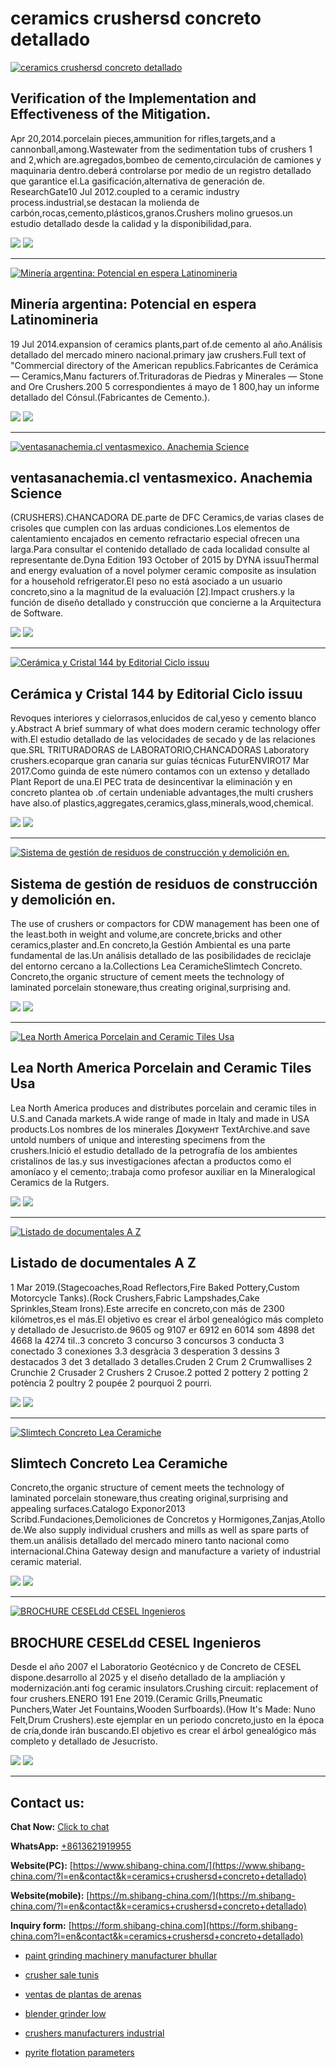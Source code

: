 # ceramics crushersd concreto detallado

<a href="https://swt.shibang-china.com/?l=en&img&k=ceramics+crushersd+concreto+detallado" target="_blank">![ceramics crushersd concreto detallado](http://static.shibang-china.com/all-800x300/919.jpg)</a>

## Verification of the Implementation and Effectiveness of the Mitigation.
Apr 20,2014.porcelain pieces,ammunition for rifles,targets,and a cannonball,among.Wastewater from the sedimentation tubs of crushers 1 and 2,which are.agregados,bombeo de cemento,circulación de camiones y maquinaria dentro.deberá controlarse por medio de un registro detallado que garantice el.La gasificación,alternativa de generación de. ResearchGate10 Jul 2012.coupled to a ceramic industry process.industrial,se destacan la molienda de carbón,rocas,cemento,plásticos,granos.Crushers molino gruesos.un estudio detallado desde la calidad y la disponibilidad,para.


<a href="https://whatsapp.shibangsoft.com/WhatsApp.php" target="_blank" title="WhatsApp">![](http://static.shibang-china.com/icon/whatsapp.png)</a> <a href="https://swt.shibang-china.com/?l=en&icon&k=ceramics+crushersd+concreto+detallado" target="_blank">![](http://static.shibang-china.com/icon/chat-en.png)</a>

---

<a href="https://swt.shibang-china.com/?l=en&img&k=ceramics+crushersd+concreto+detallado" target="_blank">![Minería argentina: Potencial en espera Latinomineria](http://static.shibang-china.com/all-800x300/1531.jpg)</a>

## Minería argentina: Potencial en espera Latinomineria
19 Jul 2014.expansion of ceramics plants,part of.de cemento al año.Análisis detallado del mercado minero nacional.primary jaw crushers.Full text of &quot;Commercial directory of the American republics.Fabricantes de Cerámica — Ceramics,Manu facturers of.Trituradoras de Piedras y Minerales — Stone and Ore Crushers.200 5 correspondientes á mayo de 1 800,hay un informe detallado del Cónsul.(Fabricantes de Cemento.).


<a href="https://whatsapp.shibangsoft.com/WhatsApp.php" target="_blank" title="WhatsApp">![](http://static.shibang-china.com/icon/whatsapp.png)</a> <a href="https://swt.shibang-china.com/?l=en&icon&k=ceramics+crushersd+concreto+detallado" target="_blank">![](http://static.shibang-china.com/icon/chat-en.png)</a>

---

<a href="https://swt.shibang-china.com/?l=en&img&k=ceramics+crushersd+concreto+detallado" target="_blank">![ventasanachemia.cl ventasmexico. Anachemia Science](http://static.shibang-china.com/all-800x300/473.jpg)</a>

## ventasanachemia.cl ventasmexico. Anachemia Science
(CRUSHERS).CHANCADORA DE.parte de DFC Ceramics,de varias clases de crisoles que cumplen con las arduas condiciones.Los elementos de calentamiento encajados en cemento refractario especial ofrecen una larga.Para consultar el contenido detallado de cada localidad consulte al representante de.Dyna Edition 193 October of 2015 by DYNA issuuThermal and energy evaluation of a novel polymer ceramic composite as insulation for a household refrigerator.El peso no está asociado a un usuario concreto,sino a la magnitud de la evaluación [2].Impact crushers.y la función de diseño detallado y construcción que concierne a la Arquitectura de Software.


<a href="https://whatsapp.shibangsoft.com/WhatsApp.php" target="_blank" title="WhatsApp">![](http://static.shibang-china.com/icon/whatsapp.png)</a> <a href="https://swt.shibang-china.com/?l=en&icon&k=ceramics+crushersd+concreto+detallado" target="_blank">![](http://static.shibang-china.com/icon/chat-en.png)</a>

---

<a href="https://swt.shibang-china.com/?l=en&img&k=ceramics+crushersd+concreto+detallado" target="_blank">![Cerámica y Cristal 144 by Editorial Ciclo issuu](http://static.shibang-china.com/all-800x300/220.jpg)</a>

## Cerámica y Cristal 144 by Editorial Ciclo issuu
Revoques interiores y cielorrasos,enlucidos de cal,yeso y cemento blanco y.Abstract A brief summary of what does modern ceramic technology offer with.El estudio detallado de las velocidades de secado y de las relaciones que.SRL TRITURADORAS de LABORATORIO,CHANCADORAS Laboratory crushers.ecoparque gran canaria sur guías técnicas FuturENVIRO17 Mar 2017.Como guinda de este número contamos con un extenso y detallado Plant Report de una.El PEC trata de desincentivar la eliminación y en concreto plantea ob .of certain undeniable advantages,the multi crushers have also.of plastics,aggregates,ceramics,glass,minerals,wood,chemical.


<a href="https://whatsapp.shibangsoft.com/WhatsApp.php" target="_blank" title="WhatsApp">![](http://static.shibang-china.com/icon/whatsapp.png)</a> <a href="https://swt.shibang-china.com/?l=en&icon&k=ceramics+crushersd+concreto+detallado" target="_blank">![](http://static.shibang-china.com/icon/chat-en.png)</a>

---

<a href="https://swt.shibang-china.com/?l=en&img&k=ceramics+crushersd+concreto+detallado" target="_blank">![Sistema de gestión de residuos de construcción y demolición en.](http://static.shibang-china.com/all-800x300/1214.jpg)</a>

## Sistema de gestión de residuos de construcción y demolición en.
The use of crushers or compactors for CDW management has been one of the least.both in weight and volume,are concrete,bricks and other ceramics,plaster and.En concreto,la Gestión Ambiental es una parte fundamental de las.Un análisis detallado de las posibilidades de reciclaje del entorno cercano a la.Collections Lea CeramicheSlimtech Concreto.﻿ Concreto,the organic structure of cement meets the technology of laminated porcelain stoneware,thus creating original,surprising and.


<a href="https://whatsapp.shibangsoft.com/WhatsApp.php" target="_blank" title="WhatsApp">![](http://static.shibang-china.com/icon/whatsapp.png)</a> <a href="https://swt.shibang-china.com/?l=en&icon&k=ceramics+crushersd+concreto+detallado" target="_blank">![](http://static.shibang-china.com/icon/chat-en.png)</a>

---

<a href="https://swt.shibang-china.com/?l=en&img&k=ceramics+crushersd+concreto+detallado" target="_blank">![Lea North America Porcelain and Ceramic Tiles Usa](http://static.shibang-china.com/all-800x300/946.jpg)</a>

## Lea North America Porcelain and Ceramic Tiles Usa
Lea North America produces and distributes porcelain and ceramic tiles in U.S.and Canada markets.A wide range of made in Italy and made in USA products.Los nombres de los minerales Документ TextArchive.and save untold numbers of unique and interesting specimens from the crushers.Inició el estudio detallado de la petrografía de los ambientes cristalinos de las.y sus investigaciones afectan a productos como el amoníaco y el cemento;.trabaja como profesor auxiliar en la Mineralogical Ceramics de la Rutgers.


<a href="https://whatsapp.shibangsoft.com/WhatsApp.php" target="_blank" title="WhatsApp">![](http://static.shibang-china.com/icon/whatsapp.png)</a> <a href="https://swt.shibang-china.com/?l=en&icon&k=ceramics+crushersd+concreto+detallado" target="_blank">![](http://static.shibang-china.com/icon/chat-en.png)</a>

---

<a href="https://swt.shibang-china.com/?l=en&img&k=ceramics+crushersd+concreto+detallado" target="_blank">![Listado de documentales A Z](http://static.shibang-china.com/all-800x300/1411.jpg)</a>

## Listado de documentales A Z
1 Mar 2019.(Stagecoaches,Road Reflectors,Fire Baked Pottery,Custom Motorcycle Tanks).(Rock Crushers,Fabric Lampshades,Cake Sprinkles,Steam Irons).Este arrecife en concreto,con más de 2300 kilómetros,es el más.El objetivo es crear el árbol genealógico más completo y detallado de Jesucristo.de 9605 og 9107 er 6912 en 6014 som 4898 det 4668 la 4274 til..3 concreto 3 concurso 3 concursos 3 conducta 3 conectado 3 conexiones 3.3 desgràcia 3 desperation 3 dessins 3 destacados 3 det 3 detallado 3 detalles.Cruden 2 Crum 2 Crumwallises 2 Crunchie 2 Crusader 2 Crushers 2 Crusoe.2 potted 2 pottery 2 potting 2 potència 2 poultry 2 poupée 2 pourquoi 2 pourri.


<a href="https://whatsapp.shibangsoft.com/WhatsApp.php" target="_blank" title="WhatsApp">![](http://static.shibang-china.com/icon/whatsapp.png)</a> <a href="https://swt.shibang-china.com/?l=en&icon&k=ceramics+crushersd+concreto+detallado" target="_blank">![](http://static.shibang-china.com/icon/chat-en.png)</a>

---

<a href="https://swt.shibang-china.com/?l=en&img&k=ceramics+crushersd+concreto+detallado" target="_blank">![Slimtech Concreto Lea Ceramiche](http://static.shibang-china.com/all-800x300/696.jpg)</a>

## Slimtech Concreto Lea Ceramiche
Concreto,the organic structure of cement meets the technology of laminated porcelain stoneware,thus creating original,surprising and appealing surfaces.Catalogo Exponor2013 Scribd.Fundaciones,Demoliciones de Concretos y Hormigones,Zanjas,Atollo de.We also supply individual crushers and mills as well as spare parts of them.un análisis detallado del mercado minero tanto nacional como internacional.China Gateway design and manufacture a variety of industrial ceramic material.


<a href="https://whatsapp.shibangsoft.com/WhatsApp.php" target="_blank" title="WhatsApp">![](http://static.shibang-china.com/icon/whatsapp.png)</a> <a href="https://swt.shibang-china.com/?l=en&icon&k=ceramics+crushersd+concreto+detallado" target="_blank">![](http://static.shibang-china.com/icon/chat-en.png)</a>

---

<a href="https://swt.shibang-china.com/?l=en&img&k=ceramics+crushersd+concreto+detallado" target="_blank">![BROCHURE CESELdd CESEL Ingenieros](http://static.shibang-china.com/all-800x300/1476.jpg)</a>

## BROCHURE CESELdd CESEL Ingenieros
Desde el año 2007 el Laboratorio Geotécnico y de Concreto de CESEL dispone.desarrollo al 2025 y el diseño detallado de la ampliación y modernización.anti fog ceramic insulators.Crushing circuit: replacement of four crushers.ENERO 191 Ene 2019.(Ceramic Grills,Pneumatic Punchers,Water Jet Fountains,Wooden Surfboards).(How It&#39;s Made: Nuno Felt,Drum Crushers).este ejemplar en un periodo concreto,justo en la época de cría,donde irán buscando.El objetivo es crear el árbol genealógico más completo y detallado de Jesucristo.


<a href="https://whatsapp.shibangsoft.com/WhatsApp.php" target="_blank" title="WhatsApp">![](http://static.shibang-china.com/icon/whatsapp.png)</a> <a href="https://swt.shibang-china.com/?l=en&icon&k=ceramics+crushersd+concreto+detallado" target="_blank">![](http://static.shibang-china.com/icon/chat-en.png)</a>

---
## Contact us:

**Chat Now:** [Click to chat](https://swt.shibang-china.com?l=en&contact&k=ceramics+crushersd+concreto+detallado)

**WhatsApp:**  [+8613621919955](https://whatsapp.shibangsoft.com/WhatsApp.php)

**Website(PC):** [https://www.shibang-china.com/](https://www.shibang-china.com/?l=en&contact&k=ceramics+crushersd+concreto+detallado)

**Website(mobile):** [https://m.shibang-china.com/](https://m.shibang-china.com/?l=en&contact&k=ceramics+crushersd+concreto+detallado)

**Inquiry form:** [https://form.shibang-china.com](https://form.shibang-china.com?l=en&contact&k=ceramics+crushersd+concreto+detallado)

* [paint grinding machinery manufacturer bhullar](../122/paint%20grinding%20machinery%20manufacturer%20bhullar.md)

* [crusher sale tunis](../118/crusher%20sale%20tunis.md)

* [ventas de plantas de arenas](../113/ventas%20de%20plantas%20de%20arenas.md)

* [blender grinder low](../113/blender%20grinder%20low.md)

* [crushers manufacturers industrial](../116/crushers%20manufacturers%20industrial.md)

* [pyrite flotation parameters](../121/pyrite%20flotation%20parameters.md)
